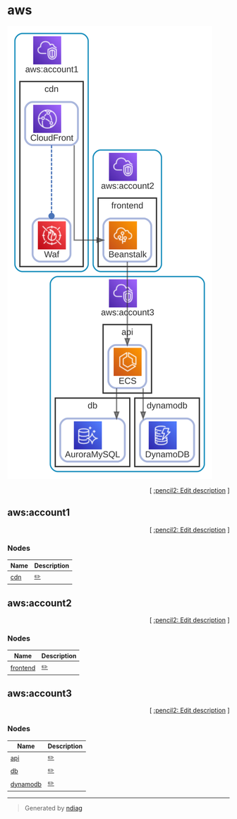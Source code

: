 # aws

![view](layer-aws.svg)



<p align="right">
  [ <a href="../../ndiag.descriptions/_layer-aws.md">:pencil2: Edit description</a> ]
</p>


## aws:account1



<p align="right">
  [ <a href="../../ndiag.descriptions/_cluster-aws_account1.md">:pencil2: Edit description</a> ]
</p>


### Nodes

| Name | Description |
| --- | --- |
| [cdn](node-cdn.md) | <a href="../../ndiag.descriptions/_node-cdn.md">:pencil2:</a> |
## aws:account2



<p align="right">
  [ <a href="../../ndiag.descriptions/_cluster-aws_account2.md">:pencil2: Edit description</a> ]
</p>


### Nodes

| Name | Description |
| --- | --- |
| [frontend](node-frontend.md) | <a href="../../ndiag.descriptions/_node-frontend.md">:pencil2:</a> |
## aws:account3



<p align="right">
  [ <a href="../../ndiag.descriptions/_cluster-aws_account3.md">:pencil2: Edit description</a> ]
</p>


### Nodes

| Name | Description |
| --- | --- |
| [api](node-api.md) | <a href="../../ndiag.descriptions/_node-api.md">:pencil2:</a> |
| [db](node-db.md) | <a href="../../ndiag.descriptions/_node-db.md">:pencil2:</a> |
| [dynamodb](node-dynamodb.md) | <a href="../../ndiag.descriptions/_node-dynamodb.md">:pencil2:</a> |

---

> Generated by [ndiag](https://github.com/k1LoW/ndiag)
